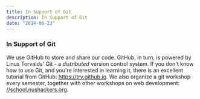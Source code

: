 ```yaml
---
title: In Support of Git
description: In Support of Git
date: "2014-06-23"
---
```


### In Support of Git

We use GitHub to store and share our code. GitHub, in turn, is powered by Linus Torvalds' Git - a <em>distributed</em> version control system. If you don't know how to use Git, and you're interested in learning it, there is an excellent tutorial from GitHub: <a href="https://try.github.io">https://try.github.io</a>. We also organize a git workshop every semester, together with other workshops on web development: <a href="//school.nushackers.org">//school.nushackers.org</a>.
